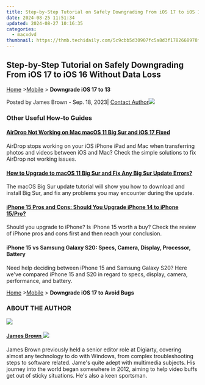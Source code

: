 ```yaml
---
title: Step-by-Step Tutorial on Safely Downgrading From iOS 17 to iOS 16 Without Data Loss
date: 2024-08-25 11:51:34
updated: 2024-08-27 10:16:35
categories:
  - macxdvd
thumbnail: https://thmb.techidaily.com/5c9cbb5d30907fc5a8d3f1782668978fcf6f103cacbe9ad11043aa91ad5ce8d7.jpg
---
```


## Step-by-Step Tutorial on Safely Downgrading From iOS 17 to iOS 16 Without Data Loss

[Home](https://tools.techidaily.com/macxdvd/products/) \>[Mobile](https://tools.techidaily.com/macxdvd/products/) \> **Downgrade iOS 17 to 13** 

Posted by James Brown - Sep. 18, 2023| [Contact Author![](https://www.macxdvd.com/mobile/../troubleshoot-adobe/img/email.png)](https://tools.techidaily.com/macxdvd/products/) 



### Other Useful How-to Guides

#### [AirDrop Not Working on Mac macOS 11 Big Sur and iOS 17 Fixed](https://tools.techidaily.com/macxdvd/products/)

AirDrop stops working on your iOS iPhone iPad and Mac when transferring photos and videos between iOS and Mac? Check the simple solutions to fix AirDrop not working issues.

#### [How to Upgrade to macOS 11 Big Sur and Fix Any Big Sur Update Errors?](https://tools.techidaily.com/macxdvd/products/)

The macOS Big Sur update tutorial will show you how to download and install Big Sur, and fix any problems you may encounter during the update.

#### [iPhone 15 Pros and Cons: Should You Upgrade iPhone 14 to iPhone 15/Pro?](https://tools.techidaily.com/macxdvd/products/)

Should you upgrade to iPhone? Is iPhone 15 worth a buy? Check the review of iPhone pros and cons first and then reach your conclusion.

#### iPhone 15 vs Samsung Galaxy S20: Specs, Camera, Display, Processor, Battery

Need help deciding between iPhone 15 and Samsung Galaxy S20? Here we've compared iPhone 15 and S20 in regard to specs, display, camera, performance, and battery. 



[Home](https://tools.techidaily.com/macxdvd/products/) \>[Mobile](https://tools.techidaily.com/macxdvd/products/) \> **Downgrade iOS 17 to Avoid Bugs** 



### ABOUT THE AUTHOR

![](https://www.macxdvd.com/mobile/../mac-dvd-video-converter-how-to/howto_image/james.png)

#### [James Brown ![](https://www.macxdvd.com/mobile/../troubleshoot-adobe/img/tw.png)](https://tools.techidaily.com/macxdvd/products/)

James Brown previously held a senior editor role at Digiarty, covering almost any technology to do with Windows, from complex troubleshooting steps to software related. Jame's quite adept with multimedia subjects. His journey into the world began somewhere in 2012, aiming to help video buffs get out of sticky situations. He's also a keen sportsman.

<ins class="adsbygoogle"
     style="display:block"
     data-ad-format="autorelaxed"
     data-ad-client="ca-pub-7571918770474297"
     data-ad-slot="1223367746"></ins>



<ins class="adsbygoogle"
     style="display:block"
     data-ad-client="ca-pub-7571918770474297"
     data-ad-slot="8358498916"
     data-ad-format="auto"
     data-full-width-responsive="true"></ins>
